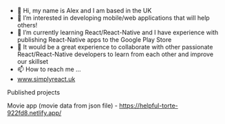 - 👋 Hi, my name is Alex and I am based in the UK
- 👀 I’m interested in developing mobile/web applications that will help others!
- 🌱 I’m currently learning React/React-Native and I have experience with publishing React-Native apps to the Google Play Store
- 💞️ It would be a great experience to collaborate with other passionate React/React-Native developers to learn from each other and improve our skillset
- 📫 How to reach me ...
- www.simplyreact.uk

Published projects

Movie app (movie data from json file) - https://helpful-torte-922fd8.netlify.app/

<!---
AlexDeveloper12/AlexDeveloper12 is a ✨ special ✨ repository because its `README.md` (this file) appears on your GitHub profile.
You can click the Preview link to take a look at your changes.
--->
